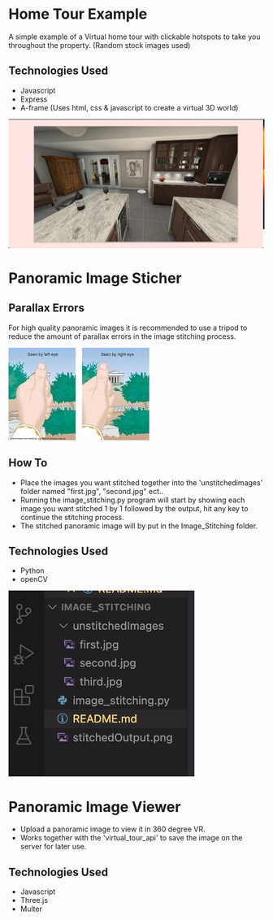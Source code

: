 # Home Tour Example

A simple example of a Virtual home tour with clickable hotspots to take you throughout the property. (Random stock images used)


## Technologies Used

- Javascript
- Express
- A-frame (Uses html, css & javascript to create a virtual 3D world)

<img src="/readme_images/tour_example.png">

# Panoramic Image Sticher

## Parallax Errors
For high quality panoramic images it is recommended to use a tripod to reduce the amount of parallax errors in the image stitching process.

<img src="/readme_images/Parallax.webp">

## How To

- Place the images you want stitched together into the 'unstitchedimages' folder named "first.jpg", "second.jpg" ect..
- Running the image_stitching.py program will start by showing each image you want stitched 1 by 1 followed by the output, hit any key to continue the stitching process. 
- The stitched panoramic image will by put in the Image_Stitching folder.


## Technologies Used

- Python
- openCV

<img src="/readme_images/stitch_example.png">

# Panoramic Image Viewer

- Upload a panoramic image to view it in 360 degree VR.
- Works together with the 'virtual_tour_api' to save the image on the server for later use.

## Technologies Used

- Javascript
- Three.js
- Multer